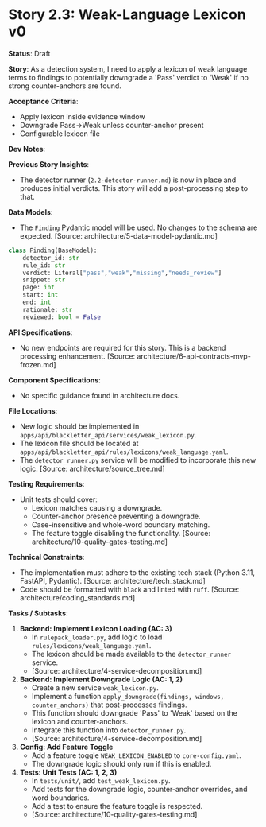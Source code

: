 # Story 2.3: Weak-Language Lexicon v0

**Status**: Draft

**Story**:
As a detection system, I need to apply a lexicon of weak language terms to findings to potentially downgrade a 'Pass' verdict to 'Weak' if no strong counter-anchors are found.

**Acceptance Criteria**:
- Apply lexicon inside evidence window
- Downgrade Pass→Weak unless counter-anchor present
- Configurable lexicon file

**Dev Notes**:

**Previous Story Insights**:
- The detector runner (`2.2-detector-runner.md`) is now in place and produces initial verdicts. This story will add a post-processing step to that.

**Data Models**:
- The `Finding` Pydantic model will be used. No changes to the schema are expected. [Source: architecture/5-data-model-pydantic.md]
```python
class Finding(BaseModel):
    detector_id: str
    rule_id: str
    verdict: Literal["pass","weak","missing","needs_review"]
    snippet: str
    page: int
    start: int
    end: int
    rationale: str
    reviewed: bool = False
```

**API Specifications**:
- No new endpoints are required for this story. This is a backend processing enhancement. [Source: architecture/6-api-contracts-mvp-frozen.md]

**Component Specifications**:
- No specific guidance found in architecture docs.

**File Locations**:
- New logic should be implemented in `apps/api/blackletter_api/services/weak_lexicon.py`.
- The lexicon file should be located at `apps/api/blackletter_api/rules/lexicons/weak_language.yaml`.
- The `detector_runner.py` service will be modified to incorporate this new logic.
[Source: architecture/source_tree.md]

**Testing Requirements**:
- Unit tests should cover:
    - Lexicon matches causing a downgrade.
    - Counter-anchor presence preventing a downgrade.
    - Case-insensitive and whole-word boundary matching.
    - The feature toggle disabling the functionality.
[Source: architecture/10-quality-gates-testing.md]

**Technical Constraints**:
- The implementation must adhere to the existing tech stack (Python 3.11, FastAPI, Pydantic). [Source: architecture/tech_stack.md]
- Code should be formatted with `black` and linted with `ruff`. [Source: architecture/coding_standards.md]

**Tasks / Subtasks**:

1.  **Backend: Implement Lexicon Loading (AC: 3)**
    - In `rulepack_loader.py`, add logic to load `rules/lexicons/weak_language.yaml`.
    - The lexicon should be made available to the `detector_runner` service.
    - [Source: architecture/4-service-decomposition.md]
2.  **Backend: Implement Downgrade Logic (AC: 1, 2)**
    - Create a new service `weak_lexicon.py`.
    - Implement a function `apply_downgrade(findings, windows, counter_anchors)` that post-processes findings.
    - This function should downgrade 'Pass' to 'Weak' based on the lexicon and counter-anchors.
    - Integrate this function into `detector_runner.py`.
    - [Source: architecture/4-service-decomposition.md]
3.  **Config: Add Feature Toggle**
    - Add a feature toggle `WEAK_LEXICON_ENABLED` to `core-config.yaml`.
    - The downgrade logic should only run if this is enabled.
4.  **Tests: Unit Tests (AC: 1, 2, 3)**
    - In `tests/unit/`, add `test_weak_lexicon.py`.
    - Add tests for the downgrade logic, counter-anchor overrides, and word boundaries.
    - Add a test to ensure the feature toggle is respected.
    - [Source: architecture/10-quality-gates-testing.md]

